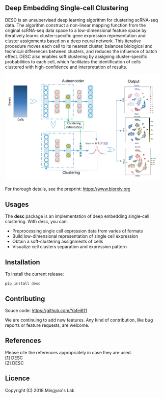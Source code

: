 ## Deep Embedding Single-cell Clustering 

DESC is an unsupervised deep learning algorithm for clustering scRNA-seq data. The algorithm construct a non-linear mapping function from the original scRNA-seq data space to a low-dimensional feature space by iteratively learns cluster-specific gene expression representation and cluster assignments based on a deep neural network. This iterative procedure moves each cell to its nearest cluster, balances biological and technical differences between clusters, and reduces the influence of batch effect. DESC also enables soft clustering by assigning cluster-specific probabilities to each cell, which facilitates the identification of cells clustered with high-confidence and interpretation of results. 

![DESC workflow](docs/images/desc_workflow.png)

For thorough details, see the preprint:
https://www.biorxiv.org

## Usages

The **desc** package is an implementation of deep embedding single-cell clustering. With desc, you can:

- Preprocessing single cell expression data from varies of formats
- Build low-dimensional representation of single cell expression
- Obtain a soft-clustering assignments of cells
- Visualize cell clusters separation and expression pattern

## Installation

To install the current release:

```
pip install desc
```

## Contributing

Souce code: https://github.com/Yafei611

We are continuing to add new features. Any kind of contribution, like bug reports or feature requests, are welcome.

## References

Please cite the references appropriately in case they are used.  
[1] DESC    
[2] DESC


## Licence

Copyright (C) 2018 Mingyao's Lab


